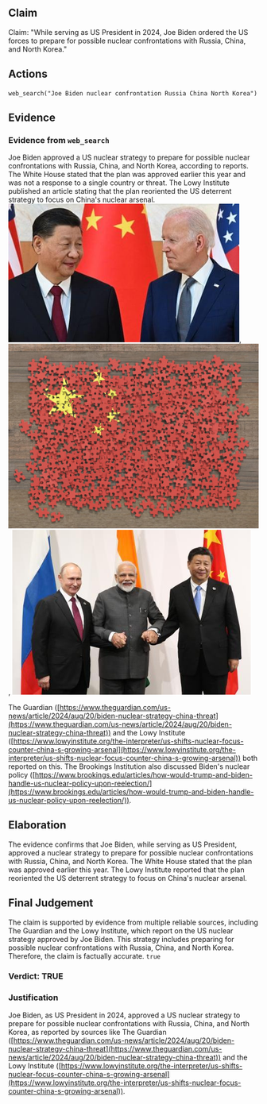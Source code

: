 ## Claim
Claim: "While serving as US President in 2024, Joe Biden ordered the US forces to prepare for possible nuclear confrontations with Russia, China, and North Korea."

## Actions
```
web_search("Joe Biden nuclear confrontation Russia China North Korea")
```

## Evidence
### Evidence from `web_search`
Joe Biden approved a US nuclear strategy to prepare for possible nuclear confrontations with Russia, China, and North Korea, according to reports. The White House stated that the plan was approved earlier this year and was not a response to a single country or threat. The Lowy Institute published an article stating that the plan reoriented the US deterrent strategy to focus on China's nuclear arsenal. ![image 8309](media/2025-08-30_08-30-1756542658-499611.jpg), ![image 8310](media/2025-08-30_08-31-1756542663-722748.jpg), ![image 8311](media/2025-08-30_08-31-1756542669-764574.jpg)

The Guardian ([https://www.theguardian.com/us-news/article/2024/aug/20/biden-nuclear-strategy-china-threat](https://www.theguardian.com/us-news/article/2024/aug/20/biden-nuclear-strategy-china-threat)) and the Lowy Institute ([https://www.lowyinstitute.org/the-interpreter/us-shifts-nuclear-focus-counter-china-s-growing-arsenal](https://www.lowyinstitute.org/the-interpreter/us-shifts-nuclear-focus-counter-china-s-growing-arsenal)) both reported on this. The Brookings Institution also discussed Biden's nuclear policy ([https://www.brookings.edu/articles/how-would-trump-and-biden-handle-us-nuclear-policy-upon-reelection/](https://www.brookings.edu/articles/how-would-trump-and-biden-handle-us-nuclear-policy-upon-reelection/)).


## Elaboration
The evidence confirms that Joe Biden, while serving as US President, approved a nuclear strategy to prepare for possible nuclear confrontations with Russia, China, and North Korea. The White House stated that the plan was approved earlier this year. The Lowy Institute reported that the plan reoriented the US deterrent strategy to focus on China's nuclear arsenal.


## Final Judgement
The claim is supported by evidence from multiple reliable sources, including The Guardian and the Lowy Institute, which report on the US nuclear strategy approved by Joe Biden. This strategy includes preparing for possible nuclear confrontations with Russia, China, and North Korea. Therefore, the claim is factually accurate. `true`


### Verdict: TRUE

### Justification
Joe Biden, as US President in 2024, approved a US nuclear strategy to prepare for possible nuclear confrontations with Russia, China, and North Korea, as reported by sources like The Guardian ([https://www.theguardian.com/us-news/article/2024/aug/20/biden-nuclear-strategy-china-threat](https://www.theguardian.com/us-news/article/2024/aug/20/biden-nuclear-strategy-china-threat)) and the Lowy Institute ([https://www.lowyinstitute.org/the-interpreter/us-shifts-nuclear-focus-counter-china-s-growing-arsenal](https://www.lowyinstitute.org/the-interpreter/us-shifts-nuclear-focus-counter-china-s-growing-arsenal)).
